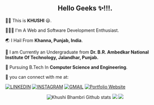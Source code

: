 <h2 align="center"> Hello Geeks ✨!!!.</h2>

👧🏻 This is **KHUSHI** 😃.

👩🏻‍💻 I'm A Web and Software Development Enthusiast.

🌏 I Hail From **Khanna, Punjab, India**.

🏫 I am Currently an Undergraduate from **Dr. B.R. Ambedkar National Institute Of Technology, Jalandhar, Punjab.**

📄 Pursuing B.Tech In **Computer Science and Engineering**.

🔗 you can connect with me at:

[![LINKEDIN](https://img.shields.io/badge/LinkedIn-informational?style=for-the-badge&logo=linkedin&logoColor=white&color=0077b5)](https://www.linkedin.com/in/khushibhambri/)
[![INSTAGRAM](https://img.shields.io/badge/Instagram-informational?style=for-the-badge&logo=instagram&logoColor=white&color=0077b5)](https://www.instagram.com/)
[![GMAIL](https://img.shields.io/badge/Gmail-informational?style=for-the-badge&logo=gmail&logoColor=white&color=D44638)](mailto:bhambrikhushi4@gmail.com)
[![Portfolio Website](https://img.shields.io/badge/Khushi-informational?style=for-the-badge&logo=google-chrome&logoColor=white&color=4885ed)](https://github.com/KhushiBhambri)

<p align = "center">
  <img src = "https://github-readme-stats.vercel.app/api?username=khushibhambri&count_private=true&show_icons=true&theme=algolia&line_height=30" alt="Khushi Bhambri Github stats">
  <img src="https://github-readme-streak-stats.herokuapp.com/?user=khushibhambri&theme=algolia&line_height=30">  
  <img src="https://github-readme-stats.vercel.app/api/top-langs/?username=khushibhambri&langs_count=10&layout=compact&theme=algolia&card_width=445" >
</p>


